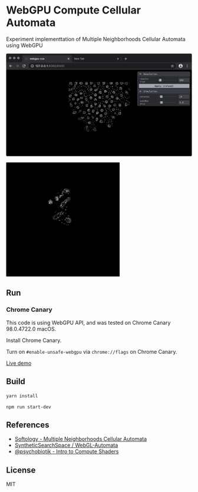 # WebGPU Compute Cellular Automata

Experiment implementtation of Multiple Neighborhoods Cellular Automata using WebGPU

![preview](preview.png)

![preview2](preview2.gif)

## Run

### Chrome Canary

This code is using WebGPU API, and was tested on Chrome Canary 98.0.4722.0 macOS.

Install Chrome Canary.

Turn on `#enable-unsafe-webgpu` via `chrome://flags` on Chrome Canary.

[Live demo](https://dawidgorny.github.io/webgpu-cca/dist/)

## Build

```
yarn install
```

```
npm run start-dev
```

## References

- [Softology - Multiple Neighborhoods Cellular Automata](https://softologyblog.wordpress.com/2018/03/09/multiple-neighborhoods-cellular-automata/)
- [SyntheticSearchSpace /
  WebGL-Automata](https://github.com/SyntheticSearchSpace/WebGL-Automata/tree/master/WebGL-Automata/glsl)
- [@psychobiotik - Intro to Compute Shaders](https://paprika.studio/workshops/compute/index.html)

## License

MIT
